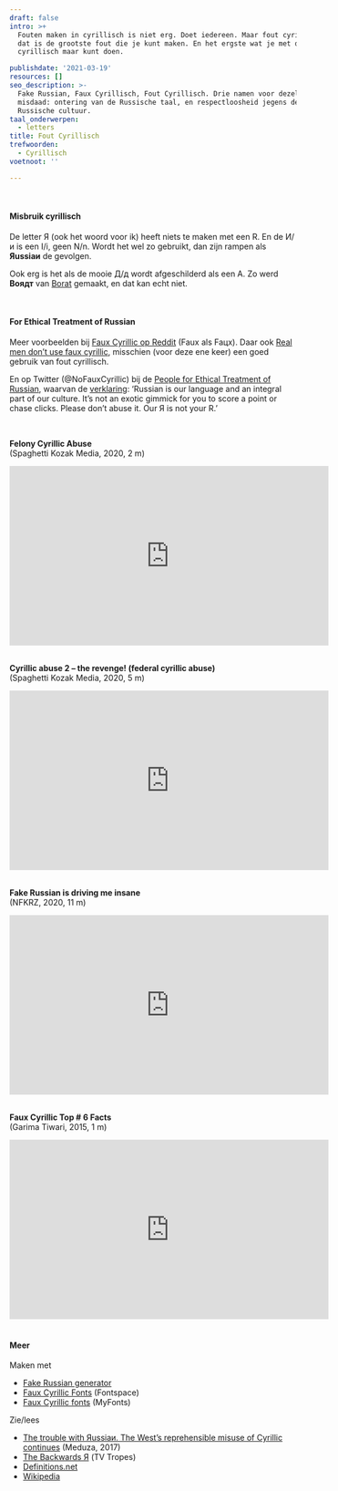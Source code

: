 ```yaml
---
draft: false
intro: >+
  Fouten maken in cyrillisch is niet erg. Doet iedereen. Maar fout cyrillisch,
  dat is de grootste fout die je kunt maken. En het ergste wat je met dat edele
  cyrillisch maar kunt doen.

publishdate: '2021-03-19'
resources: []
seo_description: >-
  Fake Russian, Faux Cyrillisch, Fout Cyrillisch. Drie namen voor dezelfde
  misdaad: ontering van de Russische taal, en respectloosheid jegens de
  Russische cultuur.
taal_onderwerpen:
  - letters
title: Fout Cyrillisch
trefwoorden:
  - Cyrillisch
voetnoot: ''

---
```


<br/> 

#### Misbruik cyrillisch

De letter Я (ook het woord voor ik) heeft niets te maken met een R. En de И/и is een I/i, geen N/n. Wordt het wel zo gebruikt, dan zijn rampen als **Яussiaи** de gevolgen.

Ook erg is het als de mooie Д/д wordt afgeschilderd als een A. Zo werd **Воядт** van [Borat](https://youtu.be/Xi5L8Lucx3s) gemaakt, en dat kan echt niet.

<br/>

#### For Ethical Treatment of Russian

Meer voorbeelden bij [Faux Cyrillic op Reddit](https://www.reddit.com/r/Fauxcyrillic/) (Faux als Faцx). Daar ook [Real men don’t use faux cyrillic](https://www.reddit.com/r/Fauxcyrillic/comments/gp7oid/real_men_dont_use_faux_cyrillic/), misschien (voor deze ene keer) een goed gebruik van fout cyrillisch.

En op Twitter (@NoFauxCyrillic) bij de [People for Ethical Treatment of Russian](https://twitter.com/NoFauxCyrillic), waarvan de [verklaring](https://twitter.com/NoFauxCyrillic/status/994918068425035776): ‘Russian is our language and an integral part of our culture. It’s not an exotic gimmick for you to score a point or chase clicks. Please don’t abuse it. Our Я is not your R.’

<br/>




**Felony Cyrillic Abuse** <br/>
(Spaghetti Kozak Media, 2020, 2 m)


<iframe width="560" height="315" src="https://www.youtube.com/embed/P0ZpCwSe6xU" frameborder="0" allow="accelerometer; autoplay; clipboard-write; encrypted-media; gyroscope; picture-in-picture" allowfullscreen></iframe>



<br/>

<br/>

**Cyrillic abuse 2 – the revenge! (federal cyrillic abuse)** <br/>
(Spaghetti Kozak Media, 2020, 5 m)



<iframe width="560" height="315" src="https://www.youtube.com/embed/7yTJZ60pPnQ" frameborder="0" allow="accelerometer; autoplay; clipboard-write; encrypted-media; gyroscope; picture-in-picture" allowfullscreen></iframe>

<br/>

<br/>

 

**Fake Russian is driving me insane** <br/>
(NFKRZ, 2020, 11 m)


<iframe width="560" height="315" src="https://www.youtube.com/embed/OHDoJiFV2hU" frameborder="0" allow="accelerometer; autoplay; clipboard-write; encrypted-media; gyroscope; picture-in-picture" allowfullscreen></iframe>



 <br/>

<br/>

**Faux Cyrillic Top # 6 Facts** <br/>
(Garima Tiwari, 2015, 1 m)

 

<iframe width="560" height="315" src="https://www.youtube.com/embed/LA0KWVP_eD8" frameborder="0" allow="accelerometer; autoplay; encrypted-media; gyroscope; picture-in-picture" allowfullscreen></iframe>

 <br/>

<br/>

#### Meer

Maken met

- [Fake Russian generator](https://jkirchartz.com/demos/fake_russian_generator.html)
- [Faux Cyrillic Fonts](https://www.fontspace.com/category/faux-cyrillic) (Fontspace)
- [Faux Cyrillic fonts](https://www.myfonts.com/tags/Faux+Cyrillic/) (MyFonts)



Zie/lees 

- [The trouble with Яussiaи. The West’s reprehensible misuse of Cyrillic continues](https://meduza.io/en/shapito/2017/09/21/the-trouble-with-yaussiai) (Meduza, 2017)
- [The Backwards Я](https://tvtropes.org/pmwiki/pmwiki.php/Main/TheBackwardsR) (TV Tropes)
- [Definitions.net](https://www.definitions.net/definition/faux+cyrillic)
- [Wikipedia](https://en.wikipedia.org/wiki/Faux_Cyrillic)



